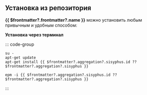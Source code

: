 ## Установка из репозитория

**{{ $frontmatter?.frontmatter?.name }}** можно установить любым привычным и удобным способом:

<!--@include: @apps/_parts/install/software-repo.md-->

**Установка через терминал**

::: code-group

```shell-vue[apt-get]
su -
apt-get update
apt-get install {{ $frontmatter?.aggregation?.sisyphus.id ?? $frontmatter?.aggregation?.sisyphus }}
```
```shell-vue[epm]
epm -i {{ $frontmatter?.aggregation?.sisyphus.id ?? $frontmatter?.aggregation?.sisyphus }}
```
:::